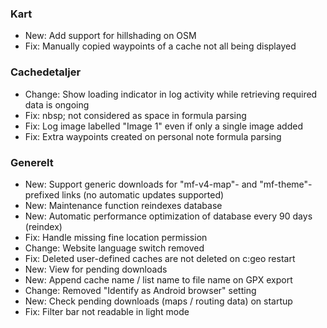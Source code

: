 
### Kart
- New: Add support for hillshading on OSM
- Fix: Manually copied waypoints of a cache not all being displayed

### Cachedetaljer
- Change: Show loading indicator in log activity while retrieving required data is ongoing
- Fix: nbsp; not considered as space in formula parsing
- Fix: Log image labelled "Image 1" even if only a single image added
- Fix: Extra waypoints created on personal note formula parsing

### Generelt
- New: Support generic downloads for "mf-v4-map"- and "mf-theme"-prefixed links (no automatic updates supported)
- New: Maintenance function reindexes database
- New: Automatic performance optimization of database every 90 days (reindex)
- Fix: Handle missing fine location permission
- Change: Website language switch removed
- Fix: Deleted user-defined caches are not deleted on c:geo restart
- New: View for pending downloads
- New: Append cache name / list name to file name on GPX export
- Change: Removed "Identify as Android browser" setting
- New: Check pending downloads (maps / routing data) on startup
- Fix: Filter bar not readable in light mode
